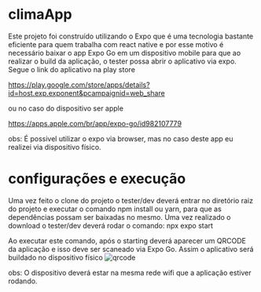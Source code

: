 # climaApp

Este projeto foi construído utilizando o Expo que é uma tecnologia bastante eficiente
para quem trabalha com react native e por esse motivo é necessário baixar o app
Expo Go em um dispositivo mobile para que ao realizar o build da aplicação, o tester 
possa abrir o aplicativo via expo. Segue o link do aplicativo na play store

https://play.google.com/store/apps/details?id=host.exp.exponent&pcampaignid=web_share

ou no caso do dispositivo ser apple

https://apps.apple.com/br/app/expo-go/id982107779 

obs: É possivel utilizar o expo via browser, mas no caso deste app eu realizei 
via dispositivo físico. 

# configurações e execução

Uma vez feito o clone do projeto o tester/dev deverá entrar no diretório raiz 
do projeto e executar o comando npm install ou yarn, para que as dependências
possam ser baixadas no mesmo. Uma vez realizado o download o tester/dev deverá 
rodar o comando: npx expo start

Ao executar este comando, após o starting deverá aparecer um QRCODE da aplicação
e isso deve ser scaneado via Expo Go. Assim o aplicativo será buildado no dispositivo 
físico
![qrcode](https://github.com/igormelo9001/climaApp/assets/23384529/b411033e-d33e-488a-9ac4-a4b3b088b9a8)

obs: O dispositivo deverá estar na mesma rede wifi que a aplicação estiver rodando.

